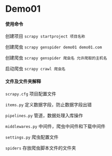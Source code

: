 # Demo01

#### 使用命令

创建项目 `scrapy startproject 项目名称`

创建爬虫 `scrapy genspider demo01 demo01.com`

创建爬虫 `scrapy genspider 爬虫名 允许爬取的主机名`

启动爬虫 `scrapy crawl 爬虫名`

#### 文件及文件夹解释

`scrapy.cfg` 项目配置文件

`items.py` 定义数据字段，防止数据字段出错

`pipelines.py` 管道，数据处理入库操作

`middlewares.py` 中间件，爬虫中间件和下载中间件

`settings.py` 爬虫配置文件

`spiders` 存放爬虫脚本文件的文件夹
